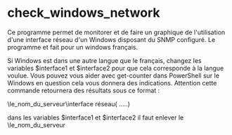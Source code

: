 # check_windows_network
Ce programme permet de monitorer et de faire un graphique de l'utilisation d'une interface réseau d'un Windows disposant du SNMP configuré. Le programme et fait pour un windows français. 

Si Windows est dans une autre langue que le français, changez les variables $interface1 et $interface2 pour que cela corresponde à la langue voulue. Vous pouvez vous aider avec get-counter dans PowerShell sur le Windows en question cela vous donnera des indications. Attention cette commande retournera des résultats sous ce format :

\\le_nom_du_serveur\interface réseau( .....)

dans les variables $interface1 et $interface2 il faut enlever le \\le_nom_du_serveur
